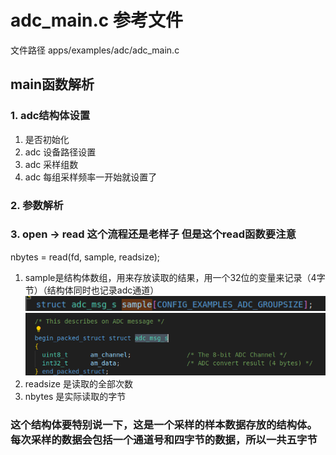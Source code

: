 #       adc_main.c  参考文件
文件路径    apps/examples/adc/adc_main.c

##      main函数解析 
###     1.  adc结构体设置
1.  是否初始化
2.  adc 设备路径设置
3.  adc 采样组数
4.  adc 每组采样频率一开始就设置了

###     2.  参数解析

###     3.  open -> read   这个流程还是老样子 但是这个read函数要注意
nbytes = read(fd, sample, readsize);
1.  sample是结构体数组，用来存放读取的结果，用一个32位的变量来记录（4字节）（结构体同时也记录adc通道）
![alt text](app/sample.png)
![alt text](app/adc_msg_s.png)
2.  readsize 是读取的全部次数  
3.  nbytes  是实际读取的字节

###     这个结构体要特别说一下，这是一个采样的样本数据存放的结构体。 每次采样的数据会包括一个通道号和四字节的数据，所以一共五字节 


